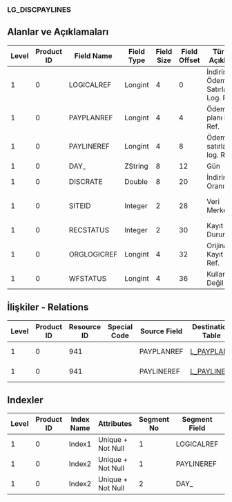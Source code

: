 ### LG_DISCPAYLINES

## Alanlar ve Açıklamaları

**Level**|**Product ID**|**Field Name**|**Field Type**|**Field Size**|**Field Offset**|**Türkçe Açıklama**|**Expression**
-----|-----|-----|-----|-----|-----|-----|-----
1|0|LOGICALREF|Longint|4|0|İndirim Ödeme Satırları Log. Ref.|DISCPAYLINES LOGICAL REFERENCE
1|0|PAYPLANREF|Longint|4|4|Ödeme planı log. Ref.|PAYPLANS LOGICALREF
1|0|PAYLINEREF|Longint|4|8|Ödeme satırları log. Ref.|PAYLINES LOGICALREF
1|0|DAY_|ZString|8|12|Gün|Day
1|0|DISCRATE|Double|8|20|İndirim Oranı|Discount Rate
1|0|SITEID|Integer|2|28|Veri Merkezi|Data Processing Site
1|0|RECSTATUS|Integer|2|30|Kayıt Durumu|Record Status
1|0|ORGLOGICREF|Longint|4|32|Orijinal Kayıt Log. Ref.|Original Record Logical Reference
1|0|WFSTATUS|Longint|4|36|Kullanımda Değil|Not In Use

## İlişkiler - Relations

**Level**|**Product ID**|**Resource ID**|**Special Code**|**Source Field**|**Destination Table**|**Destination Field**|**Relation Type**|**Extra Condition**
-----|-----|-----|-----|-----|-----|-----|-----|-----
1|0|941||PAYPLANREF|[L_PAYPLANS](../LG_PAYPLANS "L_PAYPLANS")|LOGICALREF|one-to-one|
1|0|941||PAYLINEREF|[L_PAYLINES](../LG_PAYLINES "L_PAYLINES")|LOGICALREF|one-to-one|

## Indexler

**Level**|**Product ID**|**Index Name**|**Attributes**|**Segment No**|**Segment Field**|**Sense**
-----|-----|-----|-----|-----|-----|-----
1|0|Index1|Unique + Not Null|1|LOGICALREF|Ascending
1|0|Index2|Unique + Not Null|1|PAYLINEREF|Ascending
1|0|Index2|Unique + Not Null|2|DAY_|Ascending
